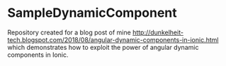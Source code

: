 # SampleDynamicComponent

Repository created for a blog post of mine http://dunkelheit-tech.blogspot.com/2018/08/angular-dynamic-components-in-ionic.html
which demonstrates how to exploit the power of angular dynamic components in Ionic. 
